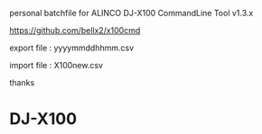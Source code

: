 personal batchfile for ALINCO DJ-X100 CommandLine Tool v1.3.x

https://github.com/bellx2/x100cmd

export file : yyyymmddhhmm.csv

import file : X100new.csv

thanks
# DJ-X100
